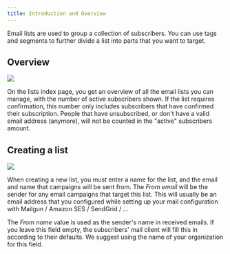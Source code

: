 ```yaml
---
title: Introduction and Overview
---
```


Email lists are used to group a collection of subscribers. You can use tags and segments to further divide a list into parts that you want to target.

## Overview

![](https://mailcoach.app/images/docs/app/lists/index.png)

On the lists index page, you get an overview of all the email lists you can manage, with the number of active subscribers shown. If the list requires confirmation, this number only includes subscribers that have confirmed their subscription. People that have unsubscribed, or don't have a valid email address (anymore), will not be counted in the "active" subscribers amount.

## Creating a list

![](https://mailcoach.app/images/docs/app/lists/create.png)

When creating a new list, you must enter a name for the list, and the email and name that campaigns will be sent from. The _From email_ will be the sender for any email campaigns that target this list. This will usually be an email address that you configured while setting up your mail configuration with Mailgun / Amazon SES / SendGrid / …

The _From name_ value is used as the sender's name in received emails. If you leave this field empty, the subscribers' mail client will fill this in according to their defaults. We suggest using the name of your organization for this field.

